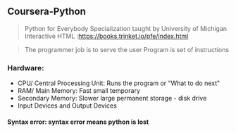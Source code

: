 ## Coursera-Python

> Python for Everybody Specialization taught by University of Michigan
> Interactive HTML :https://books.trinket.io/pfe/index.html

> The programmer job is to serve the user
> Program is set of instructions

### Hardware:

- CPU/ Central Processing Unit: Runs the program or "What to do next"
- RAM/ Main Memory: Fast small temporary
- Secondary Memory: Slower large permanent storage - disk drive
- Input Devices and Output Devices

#### Syntax error: syntax error means python is lost
